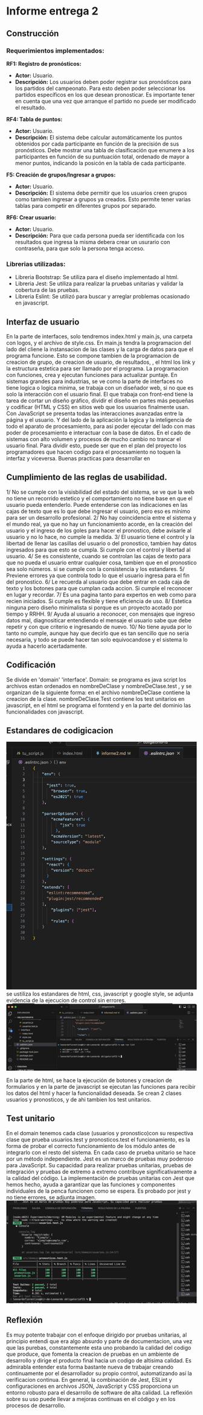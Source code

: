 # Informe entrega 2

## Construcción

### Requerimientos implementados:

 **RF1: Registro de pronósticos:**
 - **Actor:** Usuario.
 - **Descripción:** Los usuarios deben poder registrar sus pronósticos para los partidos del campeonato. Para esto deben poder seleccionar los partidos específicos en los que desean pronosticar. Es importante tener en cuenta que una vez que arranque el partido no puede ser modificado el resultado.

**RF4: Tabla de puntos:**
 - **Actor:** Usuario.
 - **Descripción:** El sistema debe calcular automáticamente los puntos obtenidos por cada participante en función de la precisión de sus pronósticos. Debe mostrar una tabla de clasificación que enumere a los participantes en función de su puntuación total, ordenado de mayor a menor puntos, indicando la posicón en la tabla de cada participante.

 **F5: Creación de grupos/Ingresar a grupos:**
 - **Actor:** Usuario.
 - **Descripción:** El sistema debe permitir que los usuarios creen grupos como tambien ingresar a grupos ya creados. Esto permite tener varias tablas para competir en diferentes grupos por separado.

 **RF6: Crear usuario:**
 - **Actor:** Usuario.
 - **Descripción:** Para que cada persona pueda ser identificada con los resultados que ingresa la misma debera crear un usurario con contraseña, para que solo la persona tenga acceso.


### Librerias utilizadas:
- Libreria Bootstrap: Se utiliza para el diseño implementado al html.
- Libreria Jest: Se utiliza para realizar la pruebas unitarias y validar la cobertura de las pruebas.
- Libreria Eslint: Se utilizó para buscar y arreglar problemas ocasionado en javascript.


## Interfaz de usuario
En la parte de interfaces, solo tendremos index.html y main.js, una carpeta con logos, y el archivo de style.css.
En main.js tendra la programacion del lado del cliene la instansacion de las clases y la carga de datos para que el programa funcione. Esto se compone tambien de la programacion de creacion de grupo, de creacion de usuario, de resultados, , el html los link y la estructura estetica para ser llamado por el programa. La programacion con funciones, crea y ejecutan funciones para actualizar puntaje.
En sistemas grandes para industrias, se ve como la parte de interfaces no tiene logica o logica minima, se trabaja con un diseñador web, si no que es solo la interacción con el usuario final. 
El que trabaja con front-end tiene la tarea de cortar un diseño gráfico, dividir el diseño en partes más pequeñas y codificar (HTML y CSS) en sitios web que los usuarios finalmente usan. Con JavaScript se presenta todas las interacciones avanzadas entre la página y el usuario.
Y del lado de la aplicación la logica y la inteligencia de todo el aparato de procesamiento, para asi poder ejecutar del lado con mas poder de procesamiento e interactuar con la base de datos. En el cado de sistemas con alto volumen y procesos de mucho cambio no trancar el usuario final.
Para dividir esto, puede ser que en el plan del proyecto los programadores que hacen codigo para el procesamiento no toquen la interfaz y viceversa.
Buenas practicas para desarrollar en 
## Cumplimiento de las reglas de usabilidad.
1/ No se cumple con la visisbilidad del estado del sistema, se ve que la web no tiene un recorrido estetico y el comportamiento no tiene base en que el usuario pueda entenderlo.
Puede entenderse con las indicaciones en las cajas de texto que es lo que debe ingresar el usuario, pero eso es mínimo para ser un desarrollo profesional.
2/ No hay coincidencia entre el sistema y el mundo real, ya que no hay un funcionamiento acorde, en la creación del usuario y el ingreso de los goles para hacer el pronostico, debe avisarle al usuario y no lo hace, no cumple la medida.
3/ El usuario tiene el control y la libertad de llenar las casillas del usuario o del pronostico, tambien hay datos ingresados para que esto se cumpla. Si cumple con el control y libertad al usuario.
4/ Se es consistente, cuando se controlan las cajas de texto para que no pueda el usuario entrar cualquier cosa, tambien que en el pronostico sea solo números. si se cumple con la consistencia y los estandares.
5/ Previene errores ya que controla todo lo que el usuario ingresa para el fin del pronostico.
6/ Le recuerda al usuario que debe entrar en cada caja de texto y los botones para que cumplan cada accion. Si cumple el reconocer en lugar y recordar.
7/ Es una pagina tanto para expertos en web como para recien iniciados. Si cumple es flexible y tiene eficiencia de uso.
8/ Estetica ninguna pero diseño minimalista si porque es un proyecto acotado por tiempo y RRHH.
9/ Ayuda al usuario a reconocer, con mensajes que ingreso datos mal, diagnositicar entendiendo el mensaje el usuario sabe que debe repetir y con que criterio e ingresando de nuevo.
10/ No tiene ayuda por lo tanto no cumple, aunque hay que decirlo que es tan sencillo que no seria necesaria, y todo se puede hacer tan solo equivocandose y el sistema lo ayuda a hacerlo acertadamente.

## Codificación
Se divide en 'domain' 'interface'.
Domain: 
se programa es java script los archivos estan ordenados en nombreDeClase y nombreDeClase.test , y se organizan de la siguiente forma:
en el archivo nombreDeClase contiene la creacion de la clase.
nombreDeClase.Test contiene los test unitarios en javascript, en el html se programa el forntend y en la parte del dominio las funcionalidades con javascript. 


## Estandares de codigicacion

![.eslintrc.jason](image.png)
se ustiliza los estandares de html, css, javascript y google style, se adjunta evidencia de la ejecucion de control sin errores.
![npm run lint](image-1.png)

En la parte de html, se hace la ejecución de botones y creacion de formularios y en la parte de javascript se ejecutan las funciones para recibir los datos del html y hacer la funcionalidad deseada. Se crean 2 clases usuarios y pronosticos, y de ahi tambien los test unitarios. 


## Test unitario
En el domain tenemos cada clase (usuarios y pronostico)con su respectiva clase que prueba usuarios.test y pronosticos.test el funcionamiento, es la forma de probar el correcto funcionamiento de los módulo antes de integrarlo con el resto del sistema. En cada caso de prueba unitario se hace por un método independiente.
Jest es un marco de pruebas muy poderoso para JavaScript. Su capacidad para realizar pruebas unitarias, pruebas de integración y pruebas de extremo a extremo contribuye significativamente a la calidad del código.
La implementación de pruebas unitarias con Jest que hemos hecho, ayuda a garantizar que las funciones y componentes individuales de la penca funcionen como se espera.
Es probado por jest y no tiene errores, se adjunta imagen.
![npm test](image-2.png)



## Reflexión
Es muy potente trabajar con el enfoque dirigido por pruebas unitarias, al principio entendi que era algo absurdo y parte de documentacion, una vez que las purebas, constantemente esta uno probando la calidad del codigo que produce, que fomenta la creacion de pruebas en un ambiente de desarrollo y dirige el producto final hacia un codigo de altisima calidad. Es admirabla entender esta forma bastante nueva de trabajar creando continuamente por el desarrollador su propio control, automatizando así la verificacion continua.
En general, la combinación de Jest, ESLint y configuraciones en archivos JSON, JavaScript y CSS proporciona un entorno robusto para el desarrollo de software de alta calidad. La reflexión sobre su uso puede llevar a mejoras continuas en el código y en los procesos de desarrollo.
